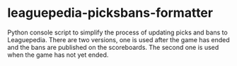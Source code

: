 # leaguepedia-picksbans-formatter
Python console script to simplify the process of updating picks and bans to Leaguepedia. There are two versions, one is used after the game has ended and the bans are published on the scoreboards. The second one is used when the game has not yet ended.
